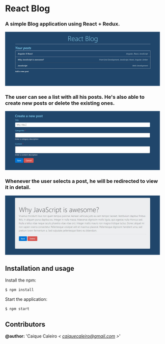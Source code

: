# React Blog
### A simple Blog application using React + Redux.

![View the post list](https://raw.githubusercontent.com/caiquecaleiro/react-blog/master/assets/img/post-list-github-preview.jpg)

### The user can see a list with all his posts. He's also able to create new posts or delete the existing ones.

![Create a new post](https://raw.githubusercontent.com/caiquecaleiro/react-blog/master/assets/img/create-post-github-preview.jpg)

### Whenever the user selects a post, he will be redirected to view it in detail.

![Post detail](https://raw.githubusercontent.com/caiquecaleiro/react-blog/master/assets/img/post-show-github-preview.jpg)
## Installation and usage

Install the npm:
```bash
$ npm install
```

Start the application:
```bash
$ npm start
```

## Contributors  

**@author:** 'Caique Caleiro *< [caiquecaleiro@gmail.com](mailto:caiquecaleiro@gmail.com) >*' 